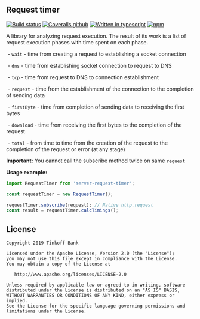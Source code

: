 ## Request timer

[![Build status](https://img.shields.io/travis/TinkoffCreditSystems/server-request-timer/master.svg?style=flat-square)](https://travis-ci.org/TinkoffCreditSystems/cachalot)
[![Coveralls github](https://img.shields.io/coveralls/github/TinkoffCreditSystems/server-request-timer.svg?style=flat-square)](https://coveralls.io/github/TinkoffCreditSystems/cachalot)
[![Written in typescript](https://img.shields.io/badge/written_in-typescript-blue.svg?style=flat-square)](https://www.typescriptlang.org/)
[![npm](https://img.shields.io/npm/v/server-request-timer.svg?style=flat-square)](https://www.npmjs.com/package/cachalot)

A library for analyzing request execution.
The result of its work is a list of request execution phases with time spent on each phase.

 - `wait` - time from creating a request to establishing a socket connection

 - `dns` - time from establishing socket connection to request to DNS

 - `tcp` - time from request to DNS to connection establishment

 - `request` - time from the establishment of the connection to the completion of sending data

 - `firstByte` - time from completion of sending data to receiving the first bytes

 - `download` - time from receiving the first bytes to the completion of the request

 - `total` - from time to time from the creation of the request to the completion of the request or error (at any stage)

**Important:**
You cannot call the subscribe method twice on same `request`

**Usage example:**
```typescript
import RequestTimer from 'server-request-timer';

const requestTimer = new RequestTimer();

requestTimer.subscribe(request); // Native http.request
const result = requestTimer.calcTimings();
```
## License

```
Copyright 2019 Tinkoff Bank

Licensed under the Apache License, Version 2.0 (the "License");
you may not use this file except in compliance with the License.
You may obtain a copy of the License at

   http://www.apache.org/licenses/LICENSE-2.0

Unless required by applicable law or agreed to in writing, software
distributed under the License is distributed on an "AS IS" BASIS,
WITHOUT WARRANTIES OR CONDITIONS OF ANY KIND, either express or implied.
See the License for the specific language governing permissions and
limitations under the License.
